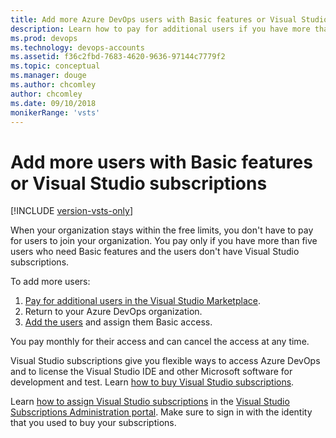 ```yaml
---
title: Add more Azure DevOps users with Basic features or Visual Studio subscriptions
description: Learn how to pay for additional users if you have more than five users who need Basic features and assign VS subscriptions
ms.prod: devops
ms.technology: devops-accounts
ms.assetid: f36c2fbd-7683-4620-9636-97144c7779f2
ms.topic: conceptual
ms.manager: douge
ms.author: chcomley
author: chcomley
ms.date: 09/10/2018
monikerRange: 'vsts'
---
```

# Add more users with Basic features or Visual Studio subscriptions

[!INCLUDE [version-vsts-only](../../_shared/version-vsts-only.md)]

When your organization stays within the free limits, you don't have to pay for users to join your organization. You pay only if you have more than five users who need Basic features and the users don't have Visual Studio subscriptions.

To add more users:

1. [Pay for additional users in the Visual Studio Marketplace](../billing/buy-basic-access-add-users.md).
2. Return to your Azure DevOps organization.
3. [Add the users](add-organization-users-from-user-hub.md) and assign them Basic access.

You pay monthly for their access and can cancel the access at any time.

Visual Studio subscriptions give you flexible ways to access Azure DevOps and to license the Visual Studio IDE and other Microsoft software for development and test. Learn [how to buy Visual Studio subscriptions](/visualstudio/subscriptions/vscloud-overview).

Learn [how to assign Visual Studio subscriptions](/visualstudio/subscriptions/assign-license) in the [Visual Studio Subscriptions Administration portal](https://manage.visualstudio.com/_apis/Home/redirect?RedirectSource=Commerce). Make sure to sign in with the identity that you used to buy your subscriptions.

